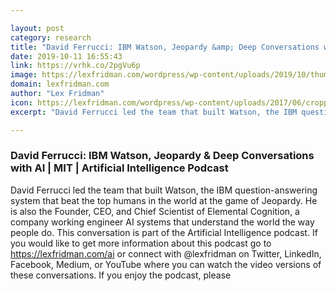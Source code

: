 ```yaml
---

layout: post
category: research
title: "David Ferrucci: IBM Watson, Jeopardy &amp; Deep Conversations with AI"
date: 2019-10-11 16:55:43
link: https://vrhk.co/2pgVu6p
image: https://lexfridman.com/wordpress/wp-content/uploads/2019/10/thumb_david_ferrucci.png
domain: lexfridman.com
author: "Lex Fridman"
icon: https://lexfridman.com/wordpress/wp-content/uploads/2017/06/cropped-lex-favicon-4-1-180x180.png
excerpt: "David Ferrucci led the team that built Watson, the IBM question-answering system that beat the top humans in the world at the game of Jeopardy. He is also the Founder, CEO, and Chief Scientist of Elemental Cognition, a company working engineer AI systems that understand the world the way people do. This conversation is part of the Artificial Intelligence podcast. If you would like to get more information about this podcast go to <https://lexfridman.com/ai> or connect with @lexfridman on Twitter, LinkedIn, Facebook, Medium, or YouTube where you can watch the video versions of these conversations. If you enjoy the podcast, please"

---
```


### David Ferrucci: IBM Watson, Jeopardy &amp; Deep Conversations with AI | MIT | Artificial Intelligence Podcast

David Ferrucci led the team that built Watson, the IBM question-answering system that beat the top humans in the world at the game of Jeopardy. He is also the Founder, CEO, and Chief Scientist of Elemental Cognition, a company working engineer AI systems that understand the world the way people do. This conversation is part of the Artificial Intelligence podcast. If you would like to get more information about this podcast go to <https://lexfridman.com/ai> or connect with @lexfridman on Twitter, LinkedIn, Facebook, Medium, or YouTube where you can watch the video versions of these conversations. If you enjoy the podcast, please